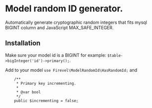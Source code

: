 # Model random ID generator.

Automatically generate cryptographic random integers that fits mysql BIGINT column and JavaScript MAX_SAFE_INTEGER.

## Installation

Make sure your model id is a BIGINT for example: `$table->bigInteger('id')->primary();`.


Add to your model `use Firevel\ModelRandomId\HasRandomId;` and 
```
    /**
     * Primary key incrementing.
     *
     * @var bool
     */
    public $incrementing = false;
```
